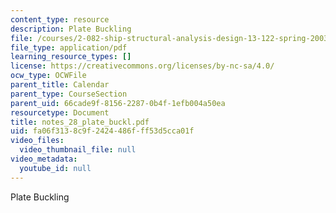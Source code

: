 ```yaml
---
content_type: resource
description: Plate Buckling
file: /courses/2-082-ship-structural-analysis-design-13-122-spring-2003/fa06f3138c9f2424486fff53d5cca01f_notes_28_plate_buckl.pdf
file_type: application/pdf
learning_resource_types: []
license: https://creativecommons.org/licenses/by-nc-sa/4.0/
ocw_type: OCWFile
parent_title: Calendar
parent_type: CourseSection
parent_uid: 66cade9f-8156-2287-0b4f-1efb004a50ea
resourcetype: Document
title: notes_28_plate_buckl.pdf
uid: fa06f313-8c9f-2424-486f-ff53d5cca01f
video_files:
  video_thumbnail_file: null
video_metadata:
  youtube_id: null
---
```

Plate Buckling